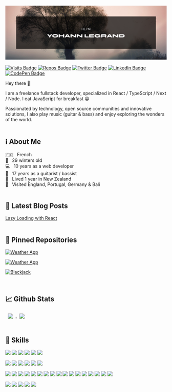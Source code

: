 ![banner](assets/github-profile-banner.png)

[![Visits Badge](https://badges.pufler.dev/visits/Alarid/Alarid)](#)
[![Repos Badge](https://badges.pufler.dev/repos/Alarid)](#)
[![Twitter Badge](https://img.shields.io/badge/Twitter-Profile-informational?style=flat&logo=twitter&logoColor=white&color=1CA2F1)](https://twitter.com/YohannLegrand5)
[![LinkedIn Badge](https://img.shields.io/badge/LinkedIn-Profile-informational?style=flat&logo=linkedin&logoColor=white&color=0D76A8)](https://www.linkedin.com/in/yohann-legrand-brest/)
[![CodePen Badge](https://img.shields.io/badge/CodePen-Profile-informational?style=flat&logo=codepen&logoColor=white&color=black)](https://codepen.io/yohlegrand)

Hey there 👋

I am a freelance fullstack developer, specialized in React / TypeScript / Next / Node. I eat JavaScript for breakfast 😁

Passionated by technology, open source communities and innovative solutions, I also play music (guitar & bass) and enjoy exploring the wonders of the world.
<br/><br/>

## ℹ️ About Me
🇫🇷 &nbsp; French <br/>
🎂 &nbsp; 29 winters old <br/>
💻 &nbsp; 10 years as a web developer <br/>
🎸 &nbsp; 17 years as a guitarist / bassist <br/>
🥝 &nbsp; Lived 1 year in New Zealand <br/>
🌴 &nbsp; Visited England, Portugal, Germany & Bali <br/>
<br/>

## 📝 Latest Blog Posts
<!-- TODO make dynamic -->
[Lazy Loading with React](https://dev.to/alarid/lazy-loading-with-react-292c) <br/>
<br/>

## 📌 Pinned Repositories

[![Weather App](https://github-readme-stats.vercel.app/api/pin/?username=Alarid&repo=WeatherApp&title_color=ffffff&text_color=c9cacc&icon_color=4AB197&bg_color=1A2B34)](https://github.com/Alarid/WeatherApp)

[![Weather App](https://github-readme-stats.vercel.app/api/pin/?username=Alarid&repo=cra-node-jwt-auth&title_color=ffffff&text_color=c9cacc&icon_color=4AB197&bg_color=1A2B34)](https://github.com/Alarid/cra-node-jwt-auth)

[![Blackjack](https://github-readme-stats.vercel.app/api/pin/?username=Alarid&repo=Blackjack&title_color=ffffff&text_color=c9cacc&icon_color=4AB197&bg_color=1A2B34)](https://github.com/Alarid/Blackjack)

<br/>

## 📈 Github Stats

<a href="https://github.com/Alarid">
  <img align="center" style="margin:0.5rem" src="https://github-readme-stats.vercel.app/api/top-langs/?username=Alarid&count_private=true&show_icons=true&theme=dark&bg_color=1A2B34&text_color=c9cacc&exclude_repo=bons-ouvriers-prototype,flask-bootstrap-kickstart"/>
</a>

<a href="https://github.com/Alarid">
  <img align="center" style="margin:0.5rem" src="https://github-readme-stats.vercel.app/api?username=Alarid&count_private=true&show_icons=true&theme=dark&bg_color=1A2B34&text_color=c9cacc"/>
</a>
<br/><br/>

## 💼 Skills

![](https://img.shields.io/badge/Code-JavaScript-informational?style=flat&logo=JavaScript&logoColor=white&color=4AB197)
![](https://img.shields.io/badge/Code-TypeScript-informational?style=flat&logo=TypeScript&logoColor=white&color=4AB197)
![](https://img.shields.io/badge/Code-CSS-informational?style=flat&logo=CSS3&logoColor=white&color=4AB197)
![](https://img.shields.io/badge/Code-MySQL-informational?style=flat&logo=MySQL&logoColor=white&color=4AB197)
![](https://img.shields.io/badge/Code-MongoDB-informational?style=flat&logo=MongoDB&logoColor=white&color=4AB197)
![](https://img.shields.io/badge/Code-PostgreSQL-informational?style=flat&logo=PostgreSQL&logoColor=white&color=4AB197)


![](https://img.shields.io/badge/Framework-React-informational?style=flat&logo=React&logoColor=white)
![](https://img.shields.io/badge/Framework-React_Native-informational?style=flat&logo=React&logoColor=white)
![](https://img.shields.io/badge/Framework-Redux-informational?style=flat&logo=Redux&logoColor=white)
![](https://img.shields.io/badge/Framework-Next.js-informational?style=flat&logo=Next.js&logoColor=white)
![](https://img.shields.io/badge/Framework-Node.js-informational?style=flat&logo=Node.js&logoColor=white)
![](https://img.shields.io/badge/Framework-Bootstrap-informational?style=flat&logo=Bootstrap&logoColor=white)

![](https://img.shields.io/badge/Tools-Firebase-blueviolet?style=flat&logo=Firebase&logoColor=white)
![](https://img.shields.io/badge/Tools-Open_Street_Maps-blueviolet?style=flat&logo=OpenStreetMap&logoColor=white)
![](https://img.shields.io/badge/Tools-Leaflet-blueviolet?style=flat&logo=Leaflet&logoColor=white)
![](https://img.shields.io/badge/Tools-Algolia-blueviolet?style=flat&logo=Algolia&logoColor=white)
![](https://img.shields.io/badge/Tools-Strapi-blueviolet?style=flat&logo=Strapi&logoColor=white)
![](https://img.shields.io/badge/Tools-Slack-blueviolet?style=flat&logo=Slack&logoColor=white)
![](https://img.shields.io/badge/Tools-Figma-blueviolet?style=flat&logo=Figma&logoColor=white)
![](https://img.shields.io/badge/Tools-Styled--Components-blueviolet?style=flat&logo=styled-components&logoColor=white)
![](https://img.shields.io/badge/Tools-NPM-blueviolet?style=flat&logo=NPM&logoColor=white)
![](https://img.shields.io/badge/Tools-Postman-blueviolet?style=flat&logo=Postman&logoColor=white)
![](https://img.shields.io/badge/Tools-Git-blueviolet?style=flat&logo=Git&logoColor=white)
![](https://img.shields.io/badge/Tools-GitHub-blueviolet?style=flat&logo=GitHub&logoColor=white)
![](https://img.shields.io/badge/Tools-GitLab-blueviolet?style=flat&logo=GitLab&logoColor=white)
![](https://img.shields.io/badge/Tools-Jira-blueviolet?style=flat&logo=Jira&logoColor=white)
![](https://img.shields.io/badge/Tools-Asana-blueviolet?style=flat&logo=Asana&logoColor=white)
![](https://img.shields.io/badge/Tools-Docker-blueviolet?style=flat&logo=Docker&logoColor=white)
![](https://img.shields.io/badge/Tools-Jenkins-blueviolet?style=flat&logo=Jenkins&logoColor=white)

![](https://img.shields.io/badge/Project-Agile-orange?style=flat)
![](https://img.shields.io/badge/Project-Architecture-orange?style=flat)
![](https://img.shields.io/badge/Project-Conception-orange?style=flat)
![](https://img.shields.io/badge/Project-Responsive-orange?style=flat)
![](https://img.shields.io/badge/Project-UI/UX_Integration-orange?style=flat)


<!--

**Alarid/Alarid** is a ✨ _special_ ✨ repository because its `README.md` (this file) appears on your GitHub profile.

Here are some ideas to get you started:

- 🔭 I’m currently working on ...
- 🌱 I’m currently learning ...
- 👯 I’m looking to collaborate on ...
- 🤔 I’m looking for help with ...
- 💬 Ask me about ...
- 📫 How to reach me: ...

<br>
